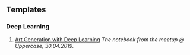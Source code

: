 ## Templates

### Deep Learning
1. [Art Generation with Deep Learning](https://github.com/ekaterinakuzmina/Project-templates/blob/master/StyleTransferWorkshop_Uppercase_WIT.ipynb) *The notebook from the meetup @ Uppercase, 30.04.2019.*
